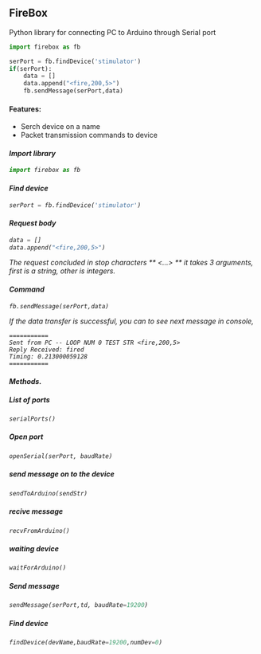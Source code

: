 ## **FireBox**

Python library for connecting PC to Arduino through Serial port

``` python
import firebox as fb

serPort = fb.findDevice('stimulator')
if(serPort):
    data = []
    data.append("<fire,200,5>")
    fb.sendMessage(serPort,data)
```


#### Features:
* Serch device on a name
* Packet transmission commands to device

#### <i class="icon-anchor"> Import library
``` python
import firebox as fb
```
#### <i class="icon-search"> Find device

``` python
serPort = fb.findDevice('stimulator')
```

#### <i class="icon-male"> Request body

``` python
data = []
data.append("<fire,200,5>")
```
The request concluded in stop characters ** <...> ** it takes 3 arguments, first is a string, other is integers.

#### <i class="icon-flash"> Command

``` python
fb.sendMessage(serPort,data)
```
If the data transfer is successful, you can to see next message in console, 
```
=========== 
Sent from PC -- LOOP NUM 0 TEST STR <fire,200,5>
Reply Received: fired
Timing: 0.213000059128
===========
```

#### <i class="icon-book">  Methods.

#####  List of ports
``` python
serialPorts()
```
#####  Open port
``` python
openSerial(serPort, baudRate)
```
#####  send message on to the device
``` python
sendToArduino(sendStr)
```
##### recive message
``` python
recvFromArduino()
```
##### waiting device
``` python
waitForArduino()
```
##### Send message
``` python
sendMessage(serPort,td, baudRate=19200)
```
##### Find device
``` python
findDevice(devName,baudRate=19200,numDev=0)
```

